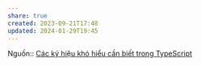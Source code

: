 ```yaml
---
share: true
created: 2023-09-21T17:48
updated: 2024-01-29T19:45
---
```


Nguồn:: [Các ký hiệu khó hiểu cần biết trong TypeScript](https://viblo.asia/p/cac-ky-hieu-kho-hieu-can-biet-trong-typescript-WAyK86r6lxX)
